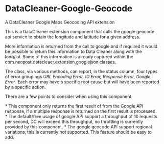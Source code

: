 # DataCleaner-Google-Geocode
A DataCleaner Google Maps Geocoding API extension

This is a DataCleaner extension component that calls the google geocode api service to obtain the longitude and latitude for a given address.</p> <p>More information is returned from the call to google and if required it would be possible to return this information to Data Cleaner along with the long/lat. Some of this information is already captured within the com.neopost.datacleaer.extension.googlejson classes.</p>
<p>The class, via various methods, can report, in the status column, four types of error groupings <i>URL Encoding Error, IO Error, Response Error, Google Error</i>. Each error may have a specific root cause but will have been reported by a specific action.</p>
<p>There are a few points to consider when using this component</p>
* This component only returns the first result of from the Google API response, if a multiple response is returned on the first result is processed.
* The default/free usage of google API support a throughput of 10 requests per second, DC will exceed this throughput, no throttling is currently provided by this component.
* The google geocode API support regional variations, this is currently not supported. This feature should be easy to add.

